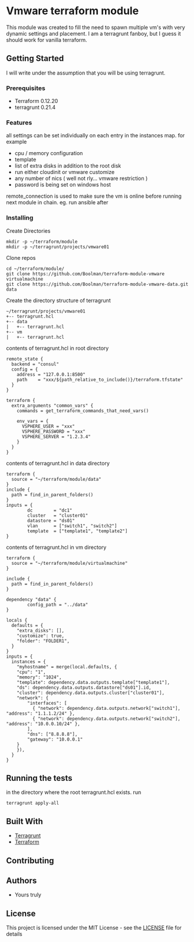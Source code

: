 # Vmware terraform module

This module was created to fill the need to spawn multiple vm's with very dynamic settings and placement.
I am a terragrunt fanboy, but I guess it should work for vanilla terraform.

## Getting Started

I will write under the assumption that you will be using terragrunt. 

### Prerequisites

* Terraform 0.12.20
* terragrunt 0.21.4

### Features

all settings can be set individually on each entry in the instances map. for example

* cpu / memory configuration
* template
* list of extra disks in addition to the root disk
* run either cloudinit or vmware customize
* any number of nics ( well not rly... vmware restriction ) 
* password is being set on windows host

remote_connection is used to make sure the vm is online before running next module in chain. eg. run ansible after


### Installing

Create Directories

```
mkdir -p ~/terraform/module
mkdir -p ~/terragrunt/projects/vmware01
```

Clone repos 

```
cd ~/terraform/module/
git clone https://github.com/Boolman/terraform-module-vmware virtualmachine
git clone https://github.com/Boolman/terraform-module-vmware-data.git data
```

Create the directory structure of terragrunt
```
~/terragrunt/projects/vmware01
+-- terragrunt.hcl
+-- data
|   +-- terragrunt.hcl
+-- vm
|   +-- terragrunt.hcl
```

contents of terragrunt.hcl in root directory
```
remote_state {
  backend = "consul"
  config = {
    address = "127.0.0.1:8500"
    path    = "xxx/${path_relative_to_include()}/terraform.tfstate"
  }
}

terraform {
  extra_arguments "common_vars" {
    commands = get_terraform_commands_that_need_vars()

    env_vars = {
      VSPHERE_USER = "xxx"
      VSPHERE_PASSWORD = "xxx"
      VSPHERE_SERVER = "1.2.3.4"
    }
  }
}

```

contents of terragrunt.hcl in data directory
```
terraform {
  source = "~/terraform/module/data"
}
include {
  path = find_in_parent_folders()
}
inputs = {
        dc        = "dc1"
        cluster   = "cluster01"
        datastore = "ds01"
        vlan      = ["switch1", "switch2"]
        template  = ["template1", "template2"]
}

```
contents of terragrunt.hcl in vm directory
```
terraform {
  source = "~/terraform/module/virtualmachine"
}

include {
  path = find_in_parent_folders()
}

dependency "data" {
        config_path = "../data"
}

locals {
  defaults = { 
  	"extra_disks": [], 
	"customize": true, 
	"folder": "FOLDER1", 
  }
}
inputs = {
  instances = { 
    "myhostname" = merge(local.defaults, { 
	"cpu": "1", 
	"memory": "1024", 
	"template": dependency.data.outputs.template["template1"], 
	"ds": dependency.data.outputs.datastore["ds01"].id, 
	"cluster": dependency.data.outputs.cluster["cluster01"],
	"network": { 
		"interfaces": [
		  { "network": dependency.data.outputs.network["switch1"], "address": "1.1.1.2/24" }, 
		  { "network": dependency.data.outputs.network["switch2"], "address": "10.0.0.10/24" }, 
		], 
		"dns": ["8.8.8.8"], 
		"gateway": "10.0.0.1" 
	}
    }),
  }
}

```

## Running the tests

in the directory where the root terragrunt.hcl exists. run

```
terragrunt apply-all
```

## Built With

* [Terragrunt](https://github.com/gruntwork-io/terragrunt)
* [Terraform](https://www.terraform.io/downloads.html) 

## Contributing

## Authors

* Yours truly

## License

This project is licensed under the MIT License - see the [LICENSE](LICENSE) file for details
